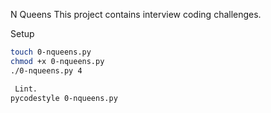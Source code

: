  N Queens
This project contains interview coding challenges.

 Setup
```bash
touch 0-nqueens.py
chmod +x 0-nqueens.py
./0-nqueens.py 4

 Lint.
pycodestyle 0-nqueens.py
```
